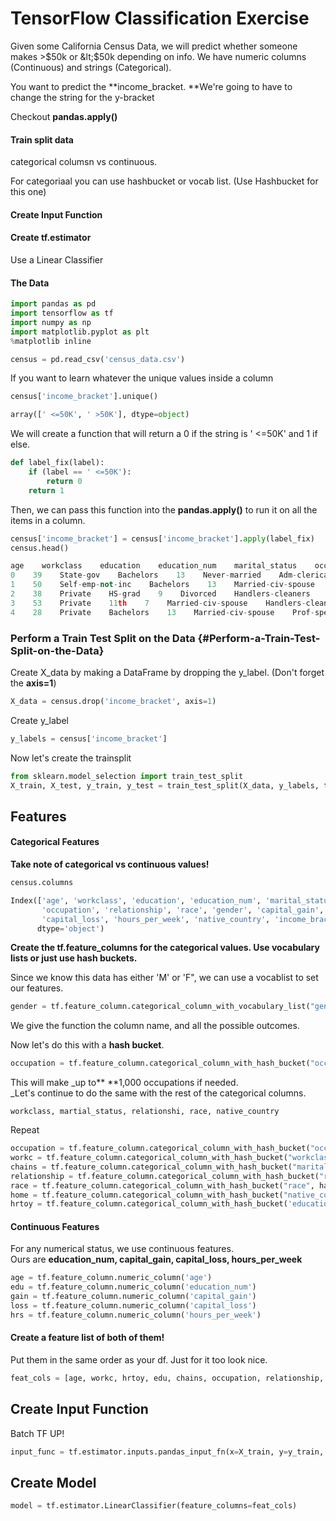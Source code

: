 # TensorFlow Classification Exercise

Given some California Census Data, we will predict whether someone makes &gt;$50k or &lt;$50k depending on info. We have numeric columns \(Continuous\) and strings \(Categorical\).

You want to predict the **income\_bracket. **We're going to have to change the string for the y-bracket

Checkout **pandas.apply\(\)**

#### Train split data

categorical columsn vs continuous.

For categoriaal you can use hashbucket or vocab list. \(Use Hashbucket for this one\)

#### Create Input Function

#### Create tf.estimator

Use a Linear Classifier

#### The Data

```py
import pandas as pd
import tensorflow as tf
import numpy as np
import matplotlib.pyplot as plt
%matplotlib inline

census = pd.read_csv('census_data.csv')
```

If you want to learn whatever the unique values inside a column

```py
census['income_bracket'].unique()
```

```py
array([' <=50K', ' >50K'], dtype=object)
```

We will create a function that will return a 0 if the string is ' &lt;=50K' and 1 if else.

```py
def label_fix(label):
    if (label == ' <=50K'):
        return 0
    return 1
```

Then, we can pass this function into the **pandas.apply\(\)** to run it on all the items in a column.

```py
census['income_bracket'] = census['income_bracket'].apply(label_fix)
census.head()
```

```py
age    workclass    education    education_num    marital_status    occupation    relationship    race    gender    capital_gain    capital_loss    hours_per_week    native_country    income_bracket
0    39    State-gov    Bachelors    13    Never-married    Adm-clerical    Not-in-family    White    Male    2174    0    40    United-States    0
1    50    Self-emp-not-inc    Bachelors    13    Married-civ-spouse    Exec-managerial    Husband    White    Male    0    0    13    United-States    0
2    38    Private    HS-grad    9    Divorced    Handlers-cleaners    Not-in-family    White    Male    0    0    40    United-States    0
3    53    Private    11th    7    Married-civ-spouse    Handlers-cleaners    Husband    Black    Male    0    0    40    United-States    0
4    28    Private    Bachelors    13    Married-civ-spouse    Prof-specialty    Wife    Black    Female    0    0    40    Cuba    0
```

### Perform a Train Test Split on the Data {#Perform-a-Train-Test-Split-on-the-Data}

Create X\_data by making a DataFrame by dropping the y\_label. \(Don't forget the **axis=1**\)

```py
X_data = census.drop('income_bracket', axis=1)
```

Create y\_label

```py
y_labels = census['income_bracket']
```

Now let's create the trainsplit

```py
from sklearn.model_selection import train_test_split
X_train, X_test, y_train, y_test = train_test_split(X_data, y_labels, test_size=0.3, random_state=101)
```

## Features

#### Categorical Features

**Take note of categorical vs continuous values!**

```py
census.columns
```

```py
Index(['age', 'workclass', 'education', 'education_num', 'marital_status',
       'occupation', 'relationship', 'race', 'gender', 'capital_gain',
       'capital_loss', 'hours_per_week', 'native_country', 'income_bracket'],
      dtype='object')
```

**Create the tf.feature\_columns for the categorical values. Use vocabulary lists or just use hash buckets.**

Since we know this data has either 'M' or 'F", we can use a vocablist to set our features.

```py
gender = tf.feature_column.categorical_column_with_vocabulary_list("gender",['Female', 'Male'])
```

We give the function the column name, and all the possible outcomes.

Now let's do this with a **hash bucket**.

```py
occupation = tf.feature_column.categorical_column_with_hash_bucket("occupation", hash_bucket_size=1000)
```

This will make \_up to** **1,000 occupations if needed.  
\_Let's continue to do the same with the rest of the categorical columns.

```
workclass, martial_status, relationshi, race, native_country
```

Repeat

```py
occupation = tf.feature_column.categorical_column_with_hash_bucket("occupation", hash_bucket_size=1000)
workc = tf.feature_column.categorical_column_with_hash_bucket("workclass", hash_bucket_size=1000)
chains = tf.feature_column.categorical_column_with_hash_bucket("marital_status", hash_bucket_size=1000)
relationship = tf.feature_column.categorical_column_with_hash_bucket("relationship", hash_bucket_size=1000)
race = tf.feature_column.categorical_column_with_hash_bucket("race", hash_bucket_size=1000)
home = tf.feature_column.categorical_column_with_hash_bucket("native_country", hash_bucket_size=1000)
hrtoy = tf.feature_column.categorical_column_with_hash_bucket('education', hash_bucket_size=1000)
```

#### Continuous Features

For any numerical status, we use continuous features.  
Ours are **education\_num, capital\_gain, capital\_loss, hours\_per\_week**

```py
age = tf.feature_column.numeric_column('age')
edu = tf.feature_column.numeric_column('education_num')
gain = tf.feature_column.numeric_column('capital_gain')
loss = tf.feature_column.numeric_column('capital_loss')
hrs = tf.feature_column.numeric_column('hours_per_week')
```

#### Create a feature list of both of them!

Put them in the same order as your df. Just for it too look nice.

```py
feat_cols = [age, workc, hrtoy, edu, chains, occupation, relationship, race, gender, gain, loss, hrs, home]
```

## Create Input Function

Batch TF UP!

```py
input_func = tf.estimator.inputs.pandas_input_fn(x=X_train, y=y_train, batch_size=10, num_epochs=1000, shuffle=True)
```

## Create Model

```py
model = tf.estimator.LinearClassifier(feature_columns=feat_cols)
```



